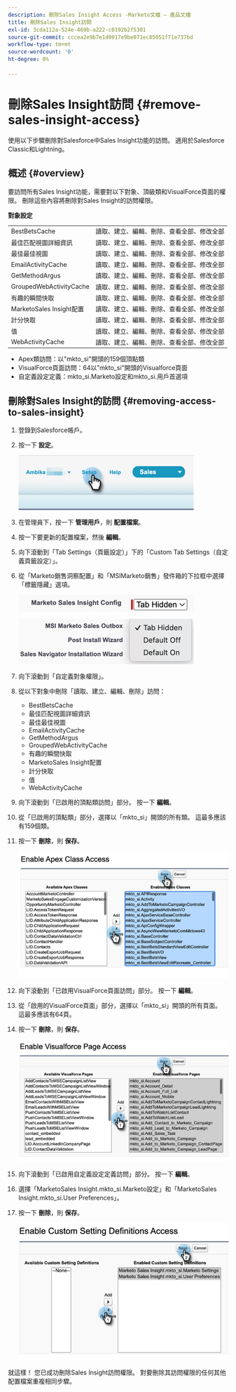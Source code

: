 ```yaml
---
description: 刪除Sales Insight Access -Marketo文檔 — 產品文檔
title: 刪除Sales Insight訪問
exl-id: 3cda112a-524e-469b-a222-c0192b2f5301
source-git-commit: cccea2e9b7e1d0017e9be071ec85051f71e737bd
workflow-type: tm+mt
source-wordcount: '0'
ht-degree: 0%

---
```


# 刪除Sales Insight訪問 {#remove-sales-insight-access}

使用以下步驟刪除對Salesforce中Sales Insight功能的訪問。 適用於Salesforce Classic和Lightning。

## 概述 {#overview}

要訪問所有Sales Insight功能，需要對以下對象、頂級類和VisualForce頁面的權限。 刪除這些內容將刪除對Sales Insight的訪問權限。

**對象設定**

<table> 
 <tbody> 
 <tr> 
   <td>BestBetsCache</td> 
   <td>讀取、建立、編輯、刪除、查看全部、修改全部</td> 
  </tr> 
  <tr> 
   <td>最佳匹配視圖詳細資訊</td> 
   <td>讀取、建立、編輯、刪除、查看全部、修改全部</td> 
  </tr> 
  <tr> 
   <td>最佳最佳視圖</td> 
   <td>讀取、建立、編輯、刪除、查看全部、修改全部</td> 
  </tr> 
  <tr> 
   <td>EmailActivityCache</td> 
   <td>讀取、建立、編輯、刪除、查看全部、修改全部</td> 
  </tr> 
  <tr> 
   <td>GetMethodArgus</td> 
   <td>讀取、建立、編輯、刪除、查看全部、修改全部</td> 
  </tr> 
  <tr> 
   <td>GroupedWebActivityCache</td> 
   <td>讀取、建立、編輯、刪除、查看全部、修改全部</td> 
  </tr> 
  <tr> 
   <td>有趣的瞬間快取</td> 
   <td>讀取、建立、編輯、刪除、查看全部、修改全部</td> 
  </tr> 
  <tr> 
   <td>MarketoSales Insight配置</td> 
   <td>讀取、建立、編輯、刪除、查看全部、修改全部</td> 
  </tr> 
  <tr> 
   <td>計分快取</td> 
   <td>讀取、建立、編輯、刪除、查看全部、修改全部</td> 
  </tr> 
  <tr> 
   <td>值</td> 
   <td>讀取、建立、編輯、刪除、查看全部、修改全部</td> 
  </tr> 
  <tr> 
   <td>WebActivityCache</td> 
   <td>讀取、建立、編輯、刪除、查看全部、修改全部</td> 
  </tr> 
 </tbody> 
</table>

* Apex類訪問：以&quot;mkto_si&quot;開頭的159個頂點類
* VisualForce頁面訪問：64以&quot;mkto_si&quot;開頭的Visualforce頁面
* 自定義設定定義：mkto_si.Marketo設定和mkto_si.用戶首選項

## 刪除對Sales Insight的訪問 {#removing-access-to-sales-insight}

1. 登錄到Salesforce帳戶。

1. 按一下 **設定**。

   ![](assets/remove-sales-insight-access-1.png)

1. 在管理員下，按一下 **管理用戶**，則 **配置檔案**。

1. 按一下要更新的配置檔案，然後 **編輯**。

1. 向下滾動到「Tab Settings（頁籤設定）」下的「Custom Tab Settings（自定義頁籤設定）」。

1. 從「Marketo銷售洞察配置」和「MSIMarketo銷售」發件箱的下拉框中選擇「標籤隱藏」選項。

   ![](assets/remove-sales-insight-access-2.png)

   ![](assets/remove-sales-insight-access-3.png)

1. 向下滾動到「自定義對象權限」。

1. 從以下對象中刪除「讀取、建立、編輯、刪除」訪問：

   * BestBetsCache
   * 最佳匹配視圖詳細資訊
   * 最佳最佳視圖
   * EmailActivityCache
   * GetMethodArgus
   * GroupedWebActivityCache
   * 有趣的瞬間快取
   * MarketoSales Insight配置
   * 計分快取
   * 值
   * WebActivityCache

1. 向下滾動到「已啟用的頂點類訪問」部分。 按一下 **編輯**。

1. 從「已啟用的頂點類」部分，選擇以「mkto_si」開頭的所有類。 這最多應該有159個類。

1. 按一下 **刪除**，則 **保存**。

   ![](assets/remove-sales-insight-access-4.png)

1. 向下滾動到「已啟用VisualForce頁面訪問」部分。 按一下 **編輯**。

1. 從「啟用的VisualForce頁面」部分，選擇以「mkto_si」開頭的所有頁面。 這最多應該有64頁。

1. 按一下 **刪除**，則 **保存**。

   ![](assets/remove-sales-insight-access-5.png)

1. 向下滾動到「已啟用自定義設定定義訪問」部分。 按一下 **編輯**。

1. 選擇「MarketoSales Insight.mkto_si.Marketo設定」和「MarketoSales Insight.mkto_si.User Preferences」。

1. 按一下 **刪除**，則 **保存**。

   ![](assets/remove-sales-insight-access-6.png)

就這樣！ 您已成功刪除Sales Insight訪問權限。 對要刪除其訪問權限的任何其他配置檔案重複相同步驟。
